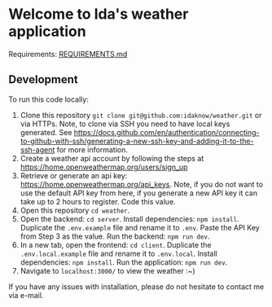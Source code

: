 # Welcome to Ida's weather application

Requirements: [REQUIREMENTS.md](./REQUIREMENTS.md)

## Development

To run this code locally:

1. Clone this repository `git clone git@github.com:idaknow/weather.git` or via HTTPs. Note, to clone via SSH you need to have local keys generated. See https://docs.github.com/en/authentication/connecting-to-github-with-ssh/generating-a-new-ssh-key-and-adding-it-to-the-ssh-agent for more information.
2. Create a weather api account by following the steps at https://home.openweathermap.org/users/sign_up
3. Retrieve or generate an api key: https://home.openweathermap.org/api_keys. Note, if you do not want to use the default API key from here, if you generate a new API key it can take up to 2 hours to register. Code this value.
4. Open this repository `cd weather`.
5. Open the backend: `cd server`. Install dependencies: `npm install`. Duplicate the `.env.example` file and rename it to `.env`. Paste the API Key from Step 3 as the value. Run the backend: `npm run dev`.
6. In a new tab, open the frontend: `cd client`. Duplicate the `.env.local.example` file and rename it to `.env.local`. Install dependencies: `npm install`. Run the application: `npm run dev`.
7. Navigate to `localhost:3000/` to view the weather :~)

If you have any issues with installation, please do not hesitate to contact me via e-mail.
